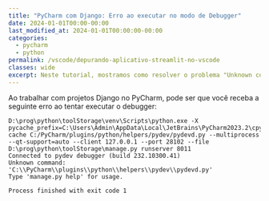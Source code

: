 ```yaml
---
title: "PyCharm com Django: Erro ao executar no modo de Debugger"
date: 2024-01-01T00:00-00:00
last_modified_at: 2024-01-01T00:00:00-00:00
categories:
  - pycharm
  - python
permalink: /vscode/depurando-aplicativo-streamlit-no-vscode
classes: wide
excerpt: Neste tutorial, mostramos como resolver o problema "Unknown command", que acontece durante a execução do modelo Degubber no PyCharm.
---
```


Ao trabalhar com projetos Django no PyCharm, pode ser que você receba a seguinte erro ao tentar executar o debugger:
```
D:\prog\python\toolStorage\venv\Scripts\python.exe -X pycache_prefix=C:\Users\Admin\AppData\Local\JetBrains\PyCharm2023.2\cpython-cache C:/PyCharm/plugins/python/helpers/pydev/pydevd.py --multiprocess --qt-support=auto --client 127.0.0.1 --port 28102 --file D:\prog\python\toolStorage\manage.py runserver 8011 
Connected to pydev debugger (build 232.10300.41)
Unknown command: 'C:\\PyCharm\\plugins\\python\\helpers\\pydev\\pydevd.py'
Type 'manage.py help' for usage.

Process finished with exit code 1
```